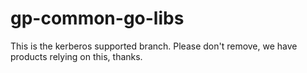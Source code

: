 # gp-common-go-libs

This is the kerberos supported branch. Please don't remove, we have products
relying on this, thanks.
